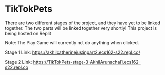 # TikTokPets

There are two different stages of the project, and they have yet to be linked together. The two parts will be linked together very shortly!
This project is being hosted on Replit

Note: The Play Game will currently not do anything when clicked.

Stage 1 Link: https://akhilcatherinejustinpart2.ecs162-s22.repl.co/

Stage 2 Link: https://TikTokPets-stage-3-AkhilArunachal1.ecs162-s22.repl.co
